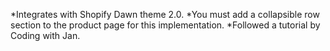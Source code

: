 *Integrates with Shopify Dawn theme 2.0. 
*You must add a collapsible row section to the product page for this implementation. 
*Followed a tutorial by Coding with Jan. 
